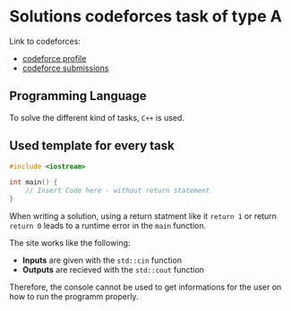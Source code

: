 # Solutions codeforces task of type A

Link to codeforces:
- [codeforce profile](https://codeforces.com/profile/LC-ujr)
- [codeforce submissions](https://codeforces.com/submissions/LC-ujr)

## Programming Language

To solve the different kind of tasks, `C++` is used.

## Used template for every task

```C++
#include <iostream>

int main() {
    // Insert Code here - without return statement
}
```

When writing a solution, using a return statment like it `return 1` or return `return 0` leads to a runtime error in the `main` function.

The site works like the following:

- **Inputs** are given with the `std::cin` function
- **Outputs** are recieved with the `std::cout` function

Therefore, the console cannot be used to get informations for the user on how to run the programm properly.